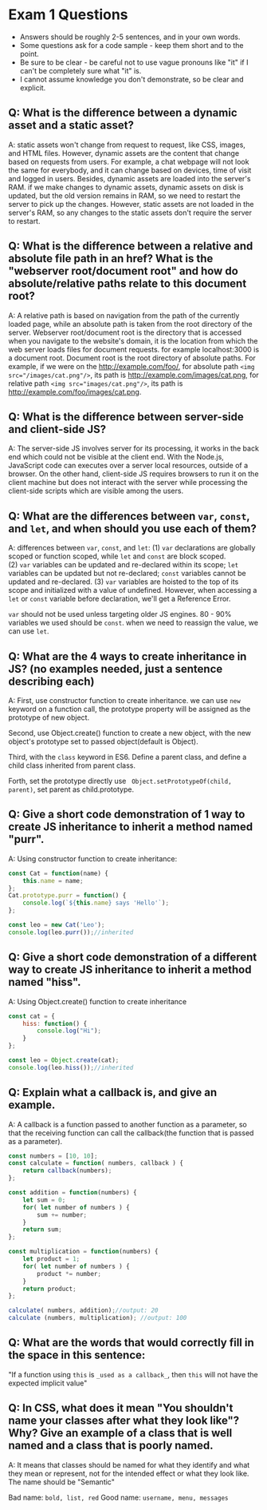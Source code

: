 # Exam 1 Questions

* Answers should be roughly 2-5 sentences, and in your own words.  
* Some questions ask for a code sample - keep them short and to the point.
* Be sure to be clear - be careful not to use vague pronouns like "it" if I can't be completely sure what "it" is.
* I cannot assume knowledge you don't demonstrate, so be clear and explicit.

## Q: What is the difference between a dynamic asset and a static asset?

A: static assets won't change from request to request, like CSS, images, and HTML files. However, dynamic assets are the content that change based on requests from users. For example, a chat webpage will not look the same for everybody, and it can change based on devices, time of visit and logged in users. Besides, dynamic assets are loaded into the server's RAM. if we make changes to dynamic assets, dynamic assets on disk is updated, but the old version remains in RAM, so we need to restart the server to pick up the changes. However, static assets are not loaded in the server's RAM, so any changes to the static assets don't require the server to restart.

## Q: What is the difference between a relative and absolute file path in an href?  What is the "webserver root/document root" and how do absolute/relative paths relate to this document root?

A: A relative path is based on navigation from the path of the currently loaded page, while an absolute path is taken from the root directory of the server. Webserver root/document root is the directory that is accessed when you navigate to the website's domain, it is the location from which the web server loads files for document requests. for example localhost:3000 is a document root. Document root is the root directory of absolute paths. For example, if we were on the http://example.com/foo/, for absolute path `<img src="/images/cat.png"/>`, its path is http://example.com/images/cat.png, for relative path `<img src="images/cat.png"/>`, its path is http://example.com/foo/images/cat.png.

## Q: What is the difference between server-side and client-side JS?

A: The server-side JS involves server for its processing, it works in the back end which could not be visible at the client end. With the Node.js, JavaScript code can executes over a server local resources, outside of a browser. On the other hand, client-side JS requires browsers to run it on the client machine but does not interact with the server while processing the client-side scripts which are visible among the users.

## Q: What are the differences between `var`, `const`, and `let`, and when should you use each of them?

A: differences between `var`, `const`, and `let`:
(1) `var` declarations are globally scoped or function scoped, while `let` and `const` are block scoped.  
(2) `var` variables can be updated and re-declared within its scope; `let` variables can be updated but not re-declared; `const` variables cannot be updated and re-declared.
(3) `var` variables are hoisted to the top of its scope and initialized with a value of undefined. However, when accessing a `let` or `const` variable before declaration, we'll get a Reference Error. 

`var` should not be used unless targeting older JS engines. 80 - 90% variables we used should be `const`. when we need to reassign the value, we can use `let`.

## Q: What are the 4 ways to create inheritance in JS? (no examples needed, just a sentence describing each)

A: First, use constructor function to create inheritance. we can use `new` keyword on a function call, the prototype property will be assigned as the prototype of new object.

Second, use Object.create() function to create a new object, with the new object's prototype set to passed object(default is Object).

Third, with the `class` keyword in ES6. Define a parent class, and define a child class inherited from parent class.

Forth, set the prototype directly use `	Object.setPrototypeOf(child, parent)`, set parent as child.prototype.


## Q: Give a short code demonstration of 1 way to create JS inheritance to __inherit__ a method named "purr".

A: Using constructor function to create inheritance:
```javascript
const Cat = function(name) {
	this.name = name;
};
Cat.prototype.purr = function() {
	console.log(`${this.name} says 'Hello'`);
};

const leo = new Cat('Leo');
console.log(leo.purr());//inherited 
```

## Q: Give a short code demonstration of a different way to create JS inheritance to __inherit__ a method named "hiss".

A: Using Object.create() function to create inheritance
```javascript
const cat = {
	hiss: function() {
		console.log("Hi");
	}
};

const leo = Object.create(cat);
console.log(leo.hiss());//inherited 
```

## Q: Explain what a callback is, and give an example.

A:  A callback is a function passed to another function as a parameter, so that the receiving function can call the callback(the function that is passed as a parameter).

```javascript
const numbers = [10, 10];
const calculate = function( numbers, callback ) {
	return callback(numbers);
};

const addition = function(numbers) {
	let sum = 0;
	for( let number of numbers ) {
		sum += number;
	}
	return sum;
};

const multiplication = function(numbers) {
	let product = 1;
	for( let number of numbers ) {
		product *= number;
	}
	return product;
};

calculate( numbers, addition);//output: 20
calculate (numbers, multiplication); //output: 100
```

## Q: What are the words that would correctly fill in the space in this sentence:

"If a function using `this` is `_used as a callback_`, then `this` will not have the expected implicit value"

## Q: In CSS, what does it mean "You shouldn't name your classes after what they look like"?   Why?  Give an example of a class that is well named and a class that is poorly named.

A: It means that classes should be named for what they identify and what they mean or represent, not for the intended effect or what they look like. The name should be  "Semantic" 

Bad name: `bold, list, red`
Good name: `username, menu, messages`
